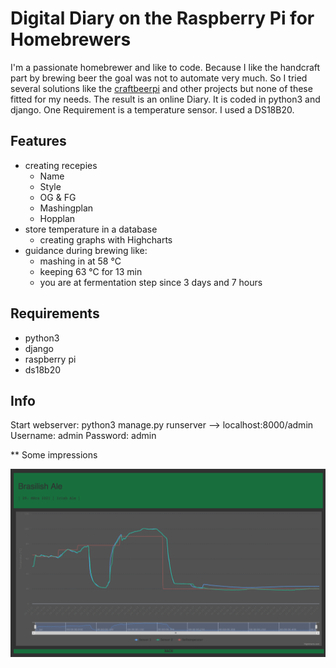 # Digital Diary on the Raspberry Pi for Homebrewers 
I'm a passionate homebrewer and like to code. Because I like the handcraft part by brewing beer the goal was not to automate very much. So I tried several solutions like the [craftbeerpi](https://github.com/Manuel83/craftbeerpi) and other projects but none of these fitted for my needs. The result is an online Diary. It is coded  in python3 and django. One Requirement is a temperature sensor. I used a DS18B20. 

## Features
* creating recepies 
  * Name
  * Style
  * OG & FG
  * Mashingplan
  * Hopplan
* store temperature in a database
  * creating graphs with Highcharts
* guidance during brewing like:
  * mashing in at 58 °C
  * keeping 63 °C for 13 min
  * you are at fermentation step since 3 days and 7 hours

## Requirements
* python3
* django
* raspberry pi
* ds18b20

## Info
Start webserver: python3 manage.py runserver
--> localhost:8000/admin
Username: admin
Password: admin

** Some impressions

![alt text](https://github.com/Ulofemi/BrewingDiary/blob/main/pic_demo/Graph.png "Graph")
